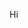 Hi
<!--
**Chilldoggu/Chilldoggu** is a ✨ _special_ ✨ repository because its `README.md` (this file) appears on your GitHub profile.

Here are some ideas to get you started:
:fish::fish::fish::fish::fish:
- 🔭 I’m currently working on ...
- 🌱 I’m currently learning ...
- 👯 I’m looking to collaborate on ...
- 🤔 I’m looking for help with ...
- 💬 Ask me about ...
- 📫 How to reach me: ...
- 😄 Pronouns: ...
- ⚡ Fun fact: ...
-->
